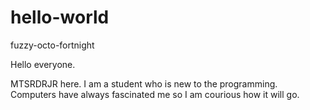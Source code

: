 # hello-world

fuzzy-octo-fortnight

Hello everyone.

MTSRDRJR here. I am a student who is new to the programming. Computers have always fascinated me so I am courious how it will go.
